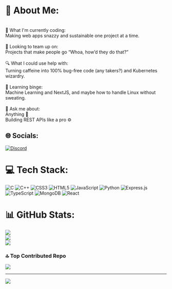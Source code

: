 # 💫 About Me:
<br>🌌 What I'm currently coding:<br>Making web apps snazzy and sustainable one project at a time.<br><br>🤝 Looking to team up on:<br>Projects that make people go “Whoa, how’d they do that?”<br><br>🔍 What I could use help with:<br>Turning caffeine into 100% bug-free code (any takers?) and Kubernetes wizardry.<br><br>🌱 Learning binge:<br>Machine Learning and NextJS, and maybe how to handle Linux without sweating.<br><br>💬 Ask me about:<br>Anything  🌱<br>Building REST APIs like a pro ⚙️<br>


## 🌐 Socials:
[![Discord](https://img.shields.io/badge/Discord-%237289DA.svg?logo=discord&logoColor=white)](https://discord.gg/panz) 

# 💻 Tech Stack:
![C](https://img.shields.io/badge/c-%2300599C.svg?style=flat&logo=c&logoColor=white) ![C++](https://img.shields.io/badge/c++-%2300599C.svg?style=flat&logo=c%2B%2B&logoColor=white) ![CSS3](https://img.shields.io/badge/css3-%231572B6.svg?style=flat&logo=css3&logoColor=white) ![HTML5](https://img.shields.io/badge/html5-%23E34F26.svg?style=flat&logo=html5&logoColor=white) ![JavaScript](https://img.shields.io/badge/javascript-%23323330.svg?style=flat&logo=javascript&logoColor=%23F7DF1E) ![Python](https://img.shields.io/badge/python-3670A0?style=flat&logo=python&logoColor=ffdd54) ![Express.js](https://img.shields.io/badge/express.js-%23404d59.svg?style=flat&logo=express&logoColor=%2361DAFB) ![TypeScript](https://img.shields.io/badge/typescript-%23007ACC.svg?style=flat&logo=typescript&logoColor=white) ![MongoDB](https://img.shields.io/badge/MongoDB-%234ea94b.svg?style=flat&logo=mongodb&logoColor=white) ![React](https://img.shields.io/badge/react-%2320232a.svg?style=flat&logo=react&logoColor=%2361DAFB)
# 📊 GitHub Stats:
![](https://github-readme-stats.vercel.app/api?username=Panya03&theme=dark&hide_border=true&include_all_commits=true&count_private=false)<br/>
![](https://github-readme-streak-stats.herokuapp.com/?user=Panya03&theme=dark&hide_border=true)<br/>
![](https://github-readme-stats.vercel.app/api/top-langs/?username=Panya03&theme=dark&hide_border=true&include_all_commits=true&count_private=false&layout=compact)

### 🔝 Top Contributed Repo
![](https://github-contributor-stats.vercel.app/api?username=Panya03&limit=5&theme=dark&combine_all_yearly_contributions=true)

---
[![](https://visitcount.itsvg.in/api?id=Panya03&icon=2&color=0)](https://visitcount.itsvg.in)

<!-- Proudly created with GPRM ( https://gprm.itsvg.in ) -->
